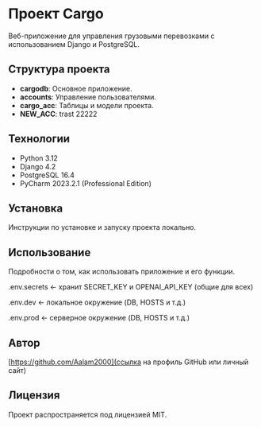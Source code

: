 # Проект Cargo

Веб-приложение для управления грузовыми перевозками с использованием Django и PostgreSQL.

## Структура проекта

- **cargodb**: Основное приложение.
- **accounts**: Управление пользователями.
- **cargo_acc**: Таблицы и модели проекта.
- **NEW_ACC**: trast 22222

## Технологии

- Python 3.12
- Django 4.2
- PostgreSQL 16.4
- PyCharm 2023.2.1 (Professional Edition)

## Установка

Инструкции по установке и запуску проекта локально.

## Использование

Подробности о том, как использовать приложение и его функции.

.env.secrets     ← хранит SECRET_KEY и OPENAI_API_KEY (общие для всех)

.env.dev         ← локальное окружение (DB, HOSTS и т.д.)

.env.prod        ← серверное окружение (DB, HOSTS и т.д.)

## Автор

[https://github.com/Aalam2000](ссылка на профиль GitHub или личный сайт)

## Лицензия

Проект распространяется под лицензией MIT.
